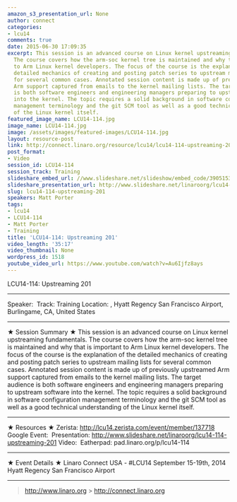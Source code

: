 ```yaml
---
amazon_s3_presentation_url: None
author: connect
categories:
- lcu14
comments: true
date: 2015-06-30 17:09:35
excerpt: This session is an advanced course on Linux kernel upstreaming fundamentals.
  The course covers how the arm-soc kernel tree is maintained and why that is important
  to Arm Linux kernel developers. The focus of the course is the explanation of the
  detailed mechanics of creating and posting patch series to upstream mailing lists
  for several common cases. Annotated session content is made up of previously upstreamed
  Arm support captured from emails to the kernel mailing lists. The target audience
  is both software engineers and engineering managers preparing to upstream software
  into the kernel. The topic requires a solid background in software configuration
  management terminology and the git SCM tool as well as a good technical understanding
  of the Linux kernel itself.
featured_image_name: LCU14-114.jpg
image_name: LCU14-114.jpg
image: /assets/images/featured-images/LCU14-114.jpg
layout: resource-post
link: http://connect.linaro.org/resource/lcu14/lcu14-114-upstreaming-201/
post_format:
- Video
session_id: LCU14-114
session_track: Training
slideshare_embed_url: //www.slideshare.net/slideshow/embed_code/39051539
slideshare_presentation_url: http://www.slideshare.net/linaroorg/lcu14-114-upstreaming-201
slug: lcu14-114-upstreaming-201
speakers: Matt Porter
tags:
- lcu14
- LCU14-114
- Matt Porter
- Training
title: 'LCU14-114: Upstreaming 201'
video_length: '35:17'
video_thumbnail: None
wordpress_id: 1518
youtube_video_url: https://www.youtube.com/watch?v=Au6Ijfz8ays
---
```


LCU14-114: Upstreaming 201

---

Speaker: 
Track: Training
Location: , Hyatt Regency San Francisco Airport, Burlingame, CA, United States

---

★ Session Summary ★
This session is an advanced course on Linux kernel upstreaming fundamentals. The course covers how the arm-soc kernel tree is maintained and why that is important to Arm Linux kernel developers. The focus of the course is the explanation of the detailed mechanics of creating and posting patch series to upstream mailing lists for several common cases. Annotated session content is made up of previously upstreamed Arm support captured from emails to the kernel mailing lists. The target audience is both software engineers and engineering managers preparing to upstream software into the kernel. The topic requires a solid background in software configuration management terminology and the git SCM tool as well as a good technical understanding of the Linux kernel itself.

---

★ Resources ★
Zerista: http://lcu14.zerista.com/event/member/137718
Google Event: 
Presentation: http://www.slideshare.net/linaroorg/lcu14-114-upstreaming-201
Video: 
Eatherpad: pad.linaro.org/p/lcu14-114

---

★ Event Details ★
Linaro Connect USA - #LCU14
September 15-19th, 2014
Hyatt Regency San Francisco Airport

---

> http://www.linaro.org > http://connect.linaro.org